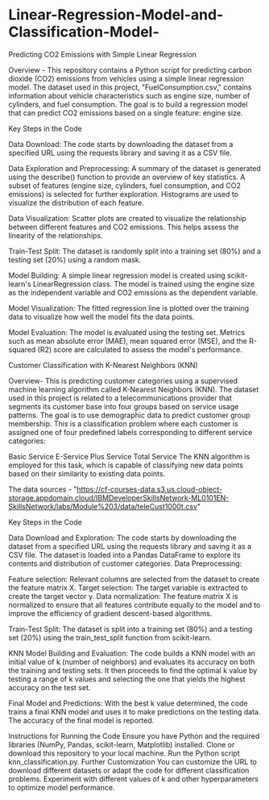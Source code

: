 # Linear-Regression-Model-and-Classification-Model-

Predicting CO2 Emissions with Simple Linear Regression

Overview - This repository contains a Python script for predicting carbon dioxide (CO2) emissions from vehicles using a simple linear regression model. The dataset used in this project, "FuelConsumption.csv," contains information about vehicle characteristics such as engine size, number of cylinders, and fuel consumption. The goal is to build a regression model that can predict CO2 emissions based on a single feature: engine size.

Key Steps in the Code

Data Download:
The code starts by downloading the dataset from a specified URL using the requests library and saving it as a CSV file.

Data Exploration and Preprocessing:
A summary of the dataset is generated using the describe() function to provide an overview of key statistics.
A subset of features (engine size, cylinders, fuel consumption, and CO2 emissions) is selected for further exploration.
Histograms are used to visualize the distribution of each feature.

Data Visualization:
Scatter plots are created to visualize the relationship between different features and CO2 emissions. This helps assess the linearity of the relationships.

Train-Test Split:
The dataset is randomly split into a training set (80%) and a testing set (20%) using a random mask.

Model Building:
A simple linear regression model is created using scikit-learn's LinearRegression class. The model is trained using the engine size as the independent variable and CO2 emissions as the dependent variable.

Model Visualization:
The fitted regression line is plotted over the training data to visualize how well the model fits the data points.

Model Evaluation:
The model is evaluated using the testing set. Metrics such as mean absolute error (MAE), mean squared error (MSE), and the R-squared (R2) score are calculated to assess the model's performance.


Customer Classification with K-Nearest Neighbors (KNN)

Overview-
This is predicting customer categories using a supervised machine learning algorithm called K-Nearest Neighbors (KNN). The dataset used in this project is related to a telecommunications provider that segments its customer base into four groups based on service usage patterns. The goal is to use demographic data to predict customer group membership. This is a classification problem where each customer is assigned one of four predefined labels corresponding to different service categories:

Basic Service
E-Service
Plus Service
Total Service
The KNN algorithm is employed for this task, which is capable of classifying new data points based on their similarity to existing data points.

The data sources - "https://cf-courses-data.s3.us.cloud-object-storage.appdomain.cloud/IBMDeveloperSkillsNetwork-ML0101EN-SkillsNetwork/labs/Module%203/data/teleCust1000t.csv"

Key Steps in the Code

Data Download and Exploration:
The code starts by downloading the dataset from a specified URL using the requests library and saving it as a CSV file.
The dataset is loaded into a Pandas DataFrame to explore its contents and distribution of customer categories.
Data Preprocessing:

Feature selection: Relevant columns are selected from the dataset to create the feature matrix X.
Target selection: The target variable is extracted to create the target vector y.
Data normalization: The feature matrix X is normalized to ensure that all features contribute equally to the model and to improve the efficiency of gradient descent-based algorithms.

Train-Test Split:
The dataset is split into a training set (80%) and a testing set (20%) using the train_test_split function from scikit-learn.

KNN Model Building and Evaluation:
The code builds a KNN model with an initial value of k (number of neighbors) and evaluates its accuracy on both the training and testing sets.
It then proceeds to find the optimal k value by testing a range of k values and selecting the one that yields the highest accuracy on the test set.

Final Model and Predictions:
With the best k value determined, the code trains a final KNN model and uses it to make predictions on the testing data.
The accuracy of the final model is reported.

Instructions for Running the Code
Ensure you have Python and the required libraries (NumPy, Pandas, scikit-learn, Matplotlib) installed.
Clone or download this repository to your local machine.
Run the Python script knn_classification.py.
Further Customization
You can customize the URL to download different datasets or adapt the code for different classification problems.
Experiment with different values of k and other hyperparameters to optimize model performance.
